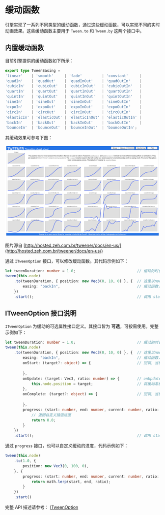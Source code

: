 # 缓动函数

引擎实现了一系列不同类型的缓动函数，通过这些缓动函数，可以实现不同的实时动画效果。这些缓动函数主要用于 `Tween.to` 和 `Tween.by` 这两个接口中。

## 内置缓动函数

目前引擎提供的缓动函数如下所示：

```ts
export type TweenEasing =
'linear'    | 'smooth'     | 'fade'         | 'constant'     |
'quadIn'    | 'quadOut'    | 'quadInOut'    | 'quadOutIn'    |
'cubicIn'   | 'cubicOut'   | 'cubicInOut'   | 'cubicOutIn'   |
'quartIn'   | 'quartOut'   | 'quartInOut'   | 'quartOutIn'   | 
'quintIn'   | 'quintOut'   | 'quintInOut'   | 'quintOutIn'   |
'sineIn'    | 'sineOut'    | 'sineInOut'    | 'sineOutIn'    |
'expoIn'    | 'expoOut'    | 'expoInOut'    | 'expoOutIn'    |
'circIn'    | 'circOut'    | 'circInOut'    | 'circOutIn'    |
'elasticIn' | 'elasticOut' | 'elasticInOut' | 'elasticOutIn' |
'backIn'    | 'backOut'    | 'backInOut'    | 'backOutIn'    |
'bounceIn'  | 'bounceOut'  | 'bounceInOut'  | 'bounceOutIn';
```

其缓动效果可参考下图：

![tweener](img/tweener.png)

图片源自 [http://hosted.zeh.com.br/tweener/docs/en-us/](http://hosted.zeh.com.br/tweener/docs/en-us/)

通过 `ITweenOption` 接口，可以修改缓动函数。其代码示例如下：

```ts
let tweenDuration: number = 1.0;                            // 缓动的时长
tween(this.node)
    .to(tweenDuration, { position: new Vec3(0, 10, 0) }, {  // 这里以node的位置信息坐标缓动的目标 
        easing: "backIn",                                   // 缓动函数，可以使用已有的，也可以传入自定义的函数。      
    })
    .start();                                               // 调用 start 方法，开启缓动
```

## ITweenOption 接口说明

`ITweenOption` 为缓动的可选属性接口定义。其接口皆为 **可选**，可按需使用。完整示例如下：

```ts
let tweenDuration: number = 1.0;                            // 缓动的时长
tween(this.node)
    .to(tweenDuration, { position: new Vec3(0, 10, 0) }, {  // 这里以node的位置信息坐标缓动的目标 
        easing: "backIn",                                   // 缓动函数，可以使用已有的，也可以传入自定义的函数。      
        onStart: (target?: object) => {                     // 回调，当缓动动作启动时触发。

        },
        onUpdate: (target: Vec3, ratio: number) => {        // onUpdate 接受当前缓动的进度
            this.node.position = target;                    // 将缓动系统计算出的结果赋予 node 的位置
        },
        onComplete: (target?: object) => {                  // 回调，当缓动动作更新时触发。

        },
        progress: (start: number, end: number, current: number, ratio: number): number => {
            // 返回自定义插值进度
            return 0.0;
        }
    })
    .start();                                               // 调用 start 方法，开启缓动
```

通过 `progress` 接口，也可以自定义缓动的进度，代码示例如下：

```ts
tween(this.node)
    .to(1.0, {
        position: new Vec3(0, 100, 0),
    }, {
        progress: (start: number, end: number, current: number, ratio: number): number => {
            return math.lerp(start, end, ratio);
        }
    })
    .start()
```

完整 API 描述请参考： [ITweenOption](%__APIDOC__%/zh/#/docs/3.4/zh/tween/Interface/ITweenOption)
